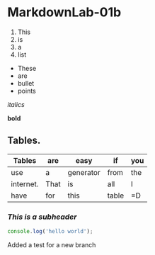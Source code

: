 # MarkdownLab-01b


1) This 
1) is 
1) a 
1) list

- These
- are
- bullet
- points

_italics_

__bold__

## Tables.

| Tables    | are  | easy      | if    | you |
|-----------|------|-----------|-------|-----|
| use       | a    | generator | from  | the |
| internet. | That | is        | all   | I   |
| have      | for  | this      | table | =D  |

### _This is a subheader_


```js
console.log('hello world');
```



Added a test for a new branch